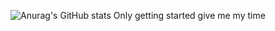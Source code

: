 
 ![Anurag's GitHub stats](https://github-readme-stats.vercel.app/api?username=Leg0Batman&show_icons=true&theme=radical)
 Only getting started give me my time
